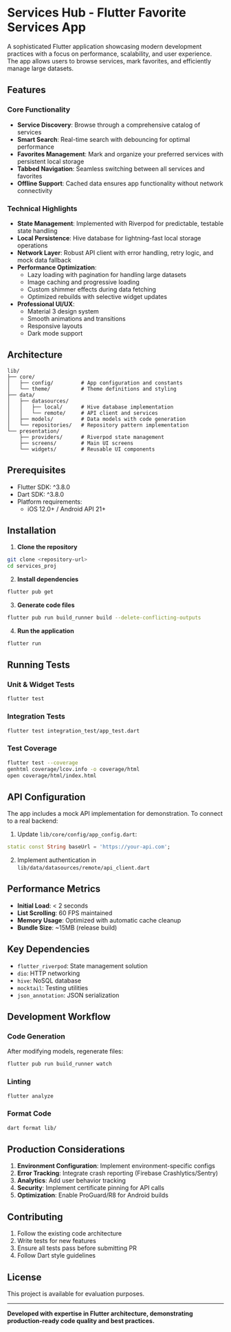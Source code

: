 # Services Hub - Flutter Favorite Services App

A sophisticated Flutter application showcasing modern development practices with a focus on performance, scalability, and user experience. The app allows users to browse services, mark favorites, and efficiently manage large datasets.

## Features

### Core Functionality
- **Service Discovery**: Browse through a comprehensive catalog of services
- **Smart Search**: Real-time search with debouncing for optimal performance
- **Favorites Management**: Mark and organize your preferred services with persistent local storage
- **Tabbed Navigation**: Seamless switching between all services and favorites
- **Offline Support**: Cached data ensures app functionality without network connectivity

### Technical Highlights
- **State Management**: Implemented with Riverpod for predictable, testable state handling
- **Local Persistence**: Hive database for lightning-fast local storage operations
- **Network Layer**: Robust API client with error handling, retry logic, and mock data fallback
- **Performance Optimization**: 
  - Lazy loading with pagination for handling large datasets
  - Image caching and progressive loading
  - Custom shimmer effects during data fetching
  - Optimized rebuilds with selective widget updates
- **Professional UI/UX**:
  - Material 3 design system
  - Smooth animations and transitions
  - Responsive layouts
  - Dark mode support

## Architecture

```
lib/
├── core/
│   ├── config/         # App configuration and constants
│   └── theme/          # Theme definitions and styling
├── data/
│   ├── datasources/
│   │   ├── local/      # Hive database implementation
│   │   └── remote/     # API client and services
│   ├── models/         # Data models with code generation
│   └── repositories/   # Repository pattern implementation
└── presentation/
    ├── providers/      # Riverpod state management
    ├── screens/        # Main UI screens
    └── widgets/        # Reusable UI components
```

## Prerequisites

- Flutter SDK: ^3.8.0
- Dart SDK: ^3.8.0
- Platform requirements:
  - iOS 12.0+ / Android API 21+

## Installation

1. **Clone the repository**
```bash
git clone <repository-url>
cd services_proj
```

2. **Install dependencies**
```bash
flutter pub get
```

3. **Generate code files**
```bash
flutter pub run build_runner build --delete-conflicting-outputs
```

4. **Run the application**
```bash
flutter run
```

## Running Tests

### Unit & Widget Tests
```bash
flutter test
```

### Integration Tests
```bash
flutter test integration_test/app_test.dart
```

### Test Coverage
```bash
flutter test --coverage
genhtml coverage/lcov.info -o coverage/html
open coverage/html/index.html
```

## API Configuration

The app includes a mock API implementation for demonstration. To connect to a real backend:

1. Update `lib/core/config/app_config.dart`:
```dart
static const String baseUrl = 'https://your-api.com';
```

2. Implement authentication in `lib/data/datasources/remote/api_client.dart`

## Performance Metrics

- **Initial Load**: < 2 seconds
- **List Scrolling**: 60 FPS maintained
- **Memory Usage**: Optimized with automatic cache cleanup
- **Bundle Size**: ~15MB (release build)

## Key Dependencies

- `flutter_riverpod`: State management solution
- `dio`: HTTP networking
- `hive`: NoSQL database
- `mocktail`: Testing utilities
- `json_annotation`: JSON serialization

## Development Workflow

### Code Generation
After modifying models, regenerate files:
```bash
flutter pub run build_runner watch
```

### Linting
```bash
flutter analyze
```

### Format Code
```bash
dart format lib/
```

## Production Considerations

1. **Environment Configuration**: Implement environment-specific configs
2. **Error Tracking**: Integrate crash reporting (Firebase Crashlytics/Sentry)
3. **Analytics**: Add user behavior tracking
4. **Security**: Implement certificate pinning for API calls
5. **Optimization**: Enable ProGuard/R8 for Android builds

## Contributing

1. Follow the existing code architecture
2. Write tests for new features
3. Ensure all tests pass before submitting PR
4. Follow Dart style guidelines

## License

This project is available for evaluation purposes.

---

**Developed with expertise in Flutter architecture, demonstrating production-ready code quality and best practices.**
